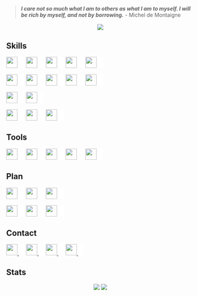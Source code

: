 > _**I care not so much what I am to others as what I am to myself. I will be rich by myself, and not by borrowing.**_ - Michel de Montaigne

<!-- [![Typing SVG](https://readme-typing-svg.herokuapp.com?font=fira+code&color=%2300CCCC&center=true&vCenter=true&multiline=true&size=32&width=1200&height=130&lines=Hi+there+%F0%9F%91%8B;Welcome+to+my+Github+Profile;I'm+Yuran+-+a+Web+Developer)](https://git.io/typing-svg) -->

<p align="center">
	<img align="center" src="https://komarev.com/ghpvc/?username=yuran1811&style=flat-square&color=00CCCC">
</p>

## Skills

<img src="https://cdn.jsdelivr.net/gh/devicons/devicon/icons/html5/html5-original.svg" width="30" height="30"> <img src="./src/_blank.png" width="15" height="30">
<img src="https://cdn.jsdelivr.net/gh/devicons/devicon/icons/css3/css3-original.svg" width="30" height="30"> <img src="./src/_blank.png" width="15" height="30">
<img src="https://cdn.jsdelivr.net/gh/devicons/devicon/icons/javascript/javascript-original.svg" width="30" height="30"> <img src="./src/_blank.png" width="15" height="30">
<img src="https://cdn.jsdelivr.net/gh/devicons/devicon/icons/nodejs/nodejs-original.svg" width="30" height="30"> <img src="./src/_blank.png" width="15" height="30">
<img src="https://cdn.jsdelivr.net/gh/devicons/devicon/icons/cplusplus/cplusplus-original.svg" width="30" height="30"> <img src="./src/_blank.png" width="15" height="30">

<img src="https://cdn.jsdelivr.net/gh/devicons/devicon/icons/react/react-original.svg" width="30" height="30"/> <img src="./src/_blank.png" width="15" height="30">
<img src="https://cdn.jsdelivr.net/gh/devicons/devicon/icons/redux/redux-original.svg" width="30" height="30"/> <img src="./src/_blank.png" width="15" height="30">
<img src="https://cdn.jsdelivr.net/gh/devicons/devicon/icons/tailwindcss/tailwindcss-plain.svg" width="30" height="30" /> <img src="./src/_blank.png" width="15" height="30">
<img src="https://cdn.jsdelivr.net/gh/devicons/devicon/icons/sass/sass-original.svg" width="30" height="30"> <img src="./src/_blank.png" width="15" height="30">
<img src="https://cdn.jsdelivr.net/gh/devicons/devicon/icons/bootstrap/bootstrap-original.svg" width="30" height="30"> <img src="./src/_blank.png" width="15" height="30">

<img src="https://cdn.jsdelivr.net/gh/devicons/devicon/icons/express/express-original.svg" width="30" height="30"/> <img src="./src/_blank.png" width="15" height="30">
<img src="https://cdn.jsdelivr.net/gh/devicons/devicon/icons/typescript/typescript-original.svg" width="30" height="30"/> <img src="./src/_blank.png" width="15" height="30">

<img src="https://cdn.jsdelivr.net/gh/devicons/devicon/icons/firebase/firebase-plain.svg" width="30" height="30" /> <img src="./src/_blank.png" width="15" height="30">
<img src="https://cdn.jsdelivr.net/gh/devicons/devicon/icons/mongodb/mongodb-plain.svg" width="30" height="30" /> <img src="./src/_blank.png" width="15" height="30">
<img src="https://cdn.jsdelivr.net/gh/devicons/devicon/icons/sequelize/sequelize-original.svg" width="30" height="30" /> <img src="./src/_blank.png" width="15" height="30">

## Tools

<img src="https://cdn.jsdelivr.net/gh/devicons/devicon/icons/photoshop/photoshop-plain.svg" width="30" height="30" /> <img src="./src/_blank.png" width="15" height="30" />
<img src="https://cdn.jsdelivr.net/gh/devicons/devicon/icons/illustrator/illustrator-plain.svg" width="30" height="30" /> <img src="./src/_blank.png" width="15" height="30" />
<img src="https://cdn.jsdelivr.net/gh/devicons/devicon/icons/git/git-original.svg" width="30" height="30" /> <img src="./src/_blank.png" width="15" height="30" />
<img src="https://cdn.jsdelivr.net/gh/devicons/devicon/icons/figma/figma-original.svg" width="30" height="30" /> <img src="./src/_blank.png" width="15" height="30" />
<img src="https://cdn.jsdelivr.net/gh/devicons/devicon/icons/vscode/vscode-original.svg" width="30" height="30" /> <img src="./src/_blank.png" width="15" height="30" />

## Plan

<img src="https://cdn.jsdelivr.net/gh/devicons/devicon/icons/threejs/threejs-original.svg" width="30" height="30" /> <img src="./src/_blank.png" width="15" height="30">
<img src="https://cdn.jsdelivr.net/gh/devicons/devicon/icons/blender/blender-original.svg" width="30" height="30" /> <img src="./src/_blank.png" width="15" height="30">
<img src="https://cdn.jsdelivr.net/gh/devicons/devicon/icons/opengl/opengl-original.svg" width="30" height="30" /> <img src="./src/_blank.png" width="15" height="30">

<img src="https://cdn.jsdelivr.net/gh/devicons/devicon/icons/nextjs/nextjs-original.svg" width="30" height="30"/> <img src="./src/_blank.png" width="15" height="30" />
<img src="https://cdn.jsdelivr.net/gh/devicons/devicon/icons/socketio/socketio-original.svg" width="30" height="30" /> <img src="./src/_blank.png" width="15" height="30">
<img src="https://cdn.jsdelivr.net/gh/devicons/devicon/icons/docker/docker-plain.svg" width="30" height="30" /> <img src="./src/_blank.png" width="15" height="30">

## Contact

<a href="https://www.linkedin.com/in/yuran-legends-6252b6222/"> <img src="https://cdn.jsdelivr.net/gh/devicons/devicon/icons/linkedin/linkedin-original.svg" width="30" height="30"/> </a> <img src="./src/_blank.png" width="15" height="30">
<a href="https://www.facebook.com/YuranLegends/"> <img src="https://cdn.jsdelivr.net/gh/devicons/devicon/icons/facebook/facebook-original.svg" width="30" height="30"/> </a> <img src="./src/_blank.png" width="15" height="30">
<a href="https://www.instagram.com/_yuranlegends_"> <img src="https://cdn-icons-png.flaticon.com/512/174/174855.png" width="30" height="30"/> </a> <img src="./src/_blank.png" width="15" height="30">
<a href="https://www.youtube.com/channel/UCLXNBb-jZRS_3o_itGGrGRA?view_as=subscriber"> <img src="https://cdn-icons-png.flaticon.com/512/174/174883.png" width="30" height="30"/> </a> <img src="./src/_blank.png" width="15" height="30">

## Stats

<div align="center">
	<img height="165" align="center" src="https://github-readme-stats.vercel.app/api/top-langs/?username=yuran1811&layout=compact&theme=noctis_minimus&langs_count=8">
	<img height="165" align="center" src="https://github-readme-stats.vercel.app/api?username=yuran1811&show_icons=true&theme=noctis_minimus">
</div>
